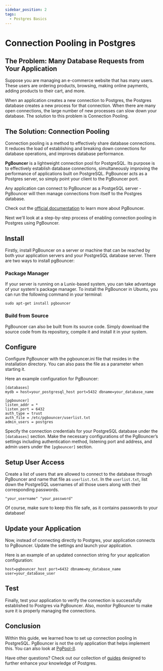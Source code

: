 ```yaml
---
sidebar_position: 2
tags:
  - Postgres Basics
---
```


# Connection Pooling in Postgres

## The Problem: Many Database Requests from Your Application

Suppose you are managing an e-commerce website that has many users. These users are ordering products, browsing, making online payments, adding products to their cart, and more.

When an application creates a new connection to Postgres, the Postgres database creates a new process for that connection. When there are many open connections, the large number of new processes can slow down your database. The solution to this problem is Connection Pooling.

## The Solution: Connection Pooling

Connection pooling is a method to effectively share database connections. It reduces the load of establishing and breaking down connections for database operations, and improves database performance.

**PgBouncer** is a lightweight connection pool for PostgreSQL. Its purpose is to effectively establish database connections, simultaneously improving the performance of applications built on PostgreSQL. PgBouncer acts as a Postgres server, so simply point your client to the PgBouncer port.

Any application can connect to PgBouncer as a PostgeSQL server - PgBouncer will then manage connections from itself to the Postgres database.

Check out the [official documentation](https://www.pgbouncer.org/) to learn more about PgBouncer.

Next we'll look at a step-by-step process of enabling connection pooling in Postgres using PgBouncer.

## Install

Firstly, install PgBouncer on a server or machine that can be reached by both your application servers and your PostgreSQL database server. There are two ways to install pgBouncer:

### Package Manager

If your server is running on a Lunix-based system, you can take advantage of your system's package manager. To install the PgBouncer in Ubuntu, you can run the following command in your terminal:

```
sudo apt-get install pgbouncer
```

### Build from Source

PgBouncer can also be built from its source code. Simply download the source code from its repository, compile it and install it in your system.

## Configure 

Configure PgBouncer with the pgbouncer.ini file that resides in the installation directory. You can also pass the file as a parameter when starting it.

Here an example configuration for PgBouncer:

```
[databases]
mydb = host=your_postgresql_host port=5432 dbname=your_database_name

[pgbouncer]
listen_addr = *
listen_port = 6432
auth_type = trust
auth_file = /etc/pgbouncer/userlist.txt
admin_users = postgres
```

Specify the connection credentials for your PostgreSQL database under the `[databases]` section. Make the necessary configurations of the PgBouncer’s settings including authentication method, listening port and address, and admin users under the `[pgbouncer]` section.

## Setup User Access

Create a list of users that are allowed to connect to the database through PgBouncer and name that file as `userlist.txt`. In the `userlist.txt`, list down the PostgreSQL usernames of all those users along with their corresponding passwords.

```
"your_username" "your_password"
```

Of course, make sure to keep this file safe, as it contains passwords to your database!

## Update your Application

Now, instead of connecting directly to Postgres, your application connects to PgBouncer. Update the settings and launch your application.

Here is an example of an updated connection string for your application configuration:

```
host=pgbouncer_host port=6432 dbname=my_database_name user=your_database_user
```

## Test

Finally, test your application to verify the connection is successfully established to Postgres via PgBouncer. Also, monitor PgBouncer to make sure it is properly managing the connections.

## Conclusion

Within this guide, we learned how to set up connection pooling in PostgreSQL. PgBouncer is not the only application that helps implement this. You can also look at [PgPool-II](https://www.pgpool.net/mediawiki/index.php/Main_Page).

Have other questions? Check out our collection of [guides](https://tembo.io/docs/category/postgres-guides) designed to further enhance your knowledge of Postgres.